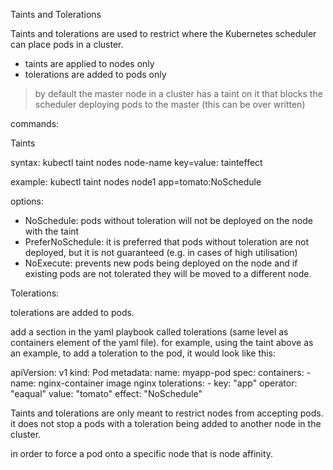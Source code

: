 Taints and Tolerations

Taints and tolerations are used to restrict where the Kubernetes scheduler can place pods in a cluster.

- taints are applied to nodes only
- tolerations are added to pods only

 > by default the master node in a cluster has a taint on it that blocks the scheduler deploying pods to the master (this can be over written)

commands:

Taints

syntax:
    kubectl taint nodes node-name key=value: tainteffect

example:
    kubectl taint nodes node1 app=tomato:NoSchedule

options:

- NoSchedule: pods without toleration will not be deployed on the node with the taint
- PreferNoSchedule: it is preferred that pods without toleration are not deployed, but it is not guaranteed (e.g. in cases of high utilisation)
- NoExecute: prevents new pods being deployed on the node and if existing pods are not tolerated they will be moved to a different node. 

Tolerations:

tolerations are added to pods.

add a section in the yaml playbook called tolerations (same level as containers element of the yaml file). for example, using the taint above as an example, to add a toleration to the pod, it would look like this:

apiVersion: v1
kind: Pod
metadata:
    name: myapp-pod
spec:
    containers:
        - name: nginx-container
          image nginx
    tolerations:
        - key: "app"
          operator: "eaqual"
          value: "tomato"
          effect: "NoSchedule"

Taints and tolerations are only meant to restrict nodes from accepting pods. it does not stop a pods with a toleration being added to another node in the cluster.

in order to force a pod onto a specific node that is node affinity.
